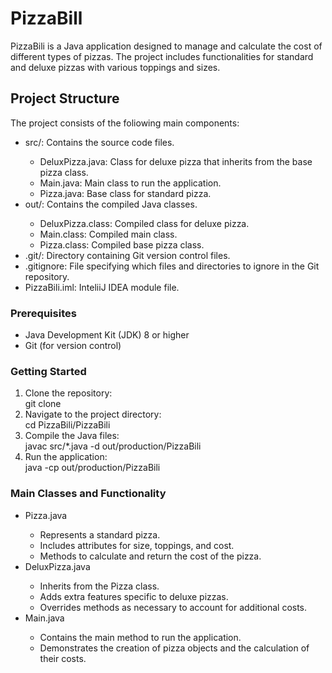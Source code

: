 <h1>PizzaBill</h1>
<p>PizzaBili is a Java application designed to manage and calculate the cost of different types of pizzas. The project includes functionalities for standard and deluxe pizzas with various toppings and sizes.</p>

<h2>Project Structure</h2>
<p>The project consists of the foliowing main components:</p>
<ul>
<li>src/: Contains the source code files.</li>
<ul>
<li>DeluxPizza.java: Class for deluxe pizza that inherits from the base pizza class.</li>
<li>Main.java: Main class to run the application.</li>
<li>Pizza.java: Base class for standard pizza.</li>
</ul>
  
<li>out/: Contains the compiled Java classes.</li>
<ul>
<li>DeluxPizza.class: Compiled class for deluxe pizza.</li>
<li>Main.class: Compiled main class.</li>
<li>Pizza.class: Compiled base pizza class.</li>
</ul>

<li>.git/: Directory containing Git version control files.</li>

<li>.gitignore: File specifying which files and directories to ignore in the Git repository.</li>

<li>PizzaBili.iml: InteliiJ IDEA module file.</li>
</ul>

<h3>Prerequisites</h3>
<ul>
<li>Java Development Kit (JDK) 8 or higher</li>
<li>Git (for version control)</ul>
</ul>

<h3>Getting Started</h3>

<ol>
<li>Clone the repository:</li>
git clone <repository-url>

<li>Navigate to the project directory:</li>
cd PizzaBili/PizzaBili

<li>Compile the Java files:</li>
javac src/*.java -d out/production/PizzaBili

<li>Run the application:</li>
java -cp out/production/PizzaBili
</ol>

<h3>Main Classes and Functionality</h3>
<ul>
<li>Pizza.java</li>
<ul> 
  <li>Represents a standard pizza.</li>
  <li>Includes attributes for size, toppings, and cost.</li>
  <li>Methods to calculate and return the cost of the pizza.</li>
</ul>

<li>DeluxPizza.java</li>
<ul>
  <li>Inherits from the Pizza class.</li>
  <li>Adds extra features specific to deluxe pizzas.</li>
  <li>Overrides methods as necessary to account for additional costs.</li>
</ul>

<li>Main.java</li>
<ul>
  <li>Contains the main method to run the application.</li>
  <li>Demonstrates the creation of pizza objects and the calculation of their costs.</li>
</ul>
</ul>
